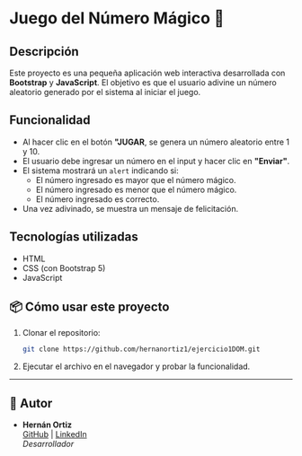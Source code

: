 # Juego del Número Mágico 🎯

## Descripción

Este proyecto es una pequeña aplicación web interactiva desarrollada con **Bootstrap** y **JavaScript**. El objetivo es que el usuario adivine un número aleatorio generado por el sistema al iniciar el juego.

## Funcionalidad

- Al hacer clic en el botón **"JUGAR**, se genera un número aleatorio entre 1 y 10.
- El usuario debe ingresar un número en el input y hacer clic en **"Enviar"**.
- El sistema mostrará un `alert` indicando si:
  - El número ingresado es mayor que el número mágico.
  - El número ingresado es menor que el número mágico.
  - El número ingresado es correcto.
- Una vez adivinado, se muestra un mensaje de felicitación.

## Tecnologías utilizadas

- HTML
- CSS (con Bootstrap 5)
- JavaScript

## 📦 Cómo usar este proyecto
1. Clonar el repositorio:

   ```bash
   git clone https://github.com/hernanortiz1/ejercicio1DOM.git
   ```
2. Ejecutar el archivo en el navegador y probar la funcionalidad.

---

## 👤 Autor

- **Hernán Ortiz**  
  [GitHub](https://github.com/hernanortiz1) | [LinkedIn](https://www.linkedin.com/in/hern%C3%A1n-ortiz/)  
  *Desarrollador*
